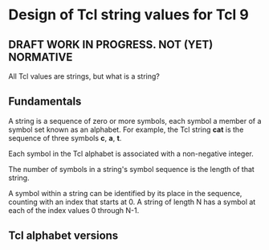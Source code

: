 # Design of Tcl string values for Tcl 9

## DRAFT WORK IN PROGRESS. NOT (YET) NORMATIVE

All Tcl values are strings, but what is a string?

## Fundamentals

A string is a sequence of zero or more symbols, each symbol a member of
a symbol set known as an alphabet.  For example, the Tcl string **cat**
is the sequence of three symbols **c**, **a**, **t**.

Each symbol in the Tcl alphabet is associated with a non-negative integer.

The number of symbols in a string's symbol sequence is the length
of that string.

A symbol within a string can be identified by its place in the sequence,
counting with an index that starts at 0.  A string of length N has a
symbol at each of the index values 0 through N-1.

## Tcl alphabet versions


